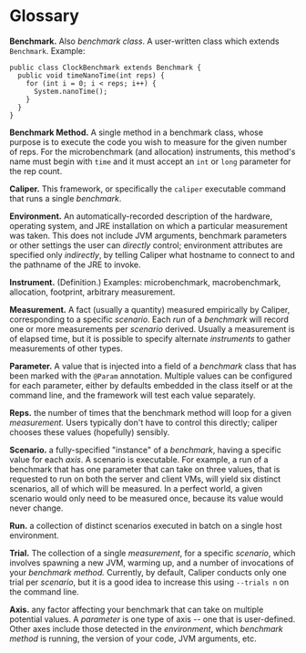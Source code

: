 # Glossary #

**Benchmark.** Also _benchmark class_. A user-written class which extends `Benchmark`. Example:

```
public class ClockBenchmark extends Benchmark {
  public void timeNanoTime(int reps) {
    for (int i = 0; i < reps; i++) {
      System.nanoTime();
    }
  }
}
```

**Benchmark Method.** A single method in a benchmark class, whose purpose is to execute the code you wish to measure for the given number of reps. For the microbenchmark (and allocation) instruments, this method's name must begin with `time` and it must accept an `int` or `long` parameter for the rep count.

**Caliper.** This framework, or specifically the `caliper` executable command that runs a single _benchmark_.

**Environment.** An automatically-recorded description of the hardware, operating system, and JRE installation on which a particular measurement was taken. This does not include JVM arguments, benchmark parameters or other settings the user can _directly_ control; environment attributes are specified only _indirectly_, by telling Caliper what hostname to connect to and the pathname of the JRE to invoke.

**Instrument.** (Definition.) Examples: microbenchmark, macrobenchmark, allocation, footprint, arbitrary measurement.

**Measurement.** A fact (usually a quantity) measured empirically by Caliper, corresponding to a specific _scenario_. Each _run_ of a _benchmark_ will record one or more measurements per _scenario_ derived. Usually a measurement is of elapsed time, but it is possible to specify alternate _instruments_ to gather measurements of other types.

**Parameter.** A value that is injected into a field of a _benchmark_ class that has been marked with the `@Param` annotation. Multiple values can be configured for each parameter, either by defaults embedded in the class itself or at the command line, and the framework will test each value separately.

**Reps.** the number of times that the benchmark method will loop for a given _measurement._ Users typically don't have to control this directly; caliper chooses these values (hopefully) sensibly.

**Scenario.** a fully-specified "instance" of a _benchmark_, having a specific value for each _axis_. A scenario is executable. For example, a run of a benchmark that has one parameter that can take on three values, that is requested to run on both the server and client VMs, will yield six distinct scenarios, all of which will be measured. In a perfect world, a given scenario would only need to be measured once, because its value would never change.

**Run.** a collection of distinct scenarios executed in batch on a single host environment.

**Trial.** The collection of a single _measurement_, for a specific _scenario_, which involves spawning a new JVM, warming up, and a number of invocations of your _benchmark method._ Currently, by default, Caliper conducts only one trial per _scenario_, but it is a good idea to increase this using `--trials n` on the command line.

**Axis.** any factor affecting your benchmark that can take on multiple potential values. A _parameter_ is one type of axis -- one that is user-defined. Other axes include those detected in the _environment_, which _benchmark method_ is running, the version of your code, JVM arguments, etc.